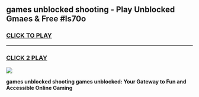 
## games unblocked shooting - Play Unblocked Gmaes & Free #ls70o
<h3>
<a href="https://premium.freeplayer.one?title=games_unblocked_shooting&ref=03M">CLICK TO PLAY</a></h3>
<hr>

<h3>
<a href="https://premium.freeplayer.one?title=games_unblocked_shooting&ref=03M">CLICK 2 PLAY</a>
  
</h3>

<a href="https://premium.freeplayer.one?title=games_unblocked_shooting&ref=03M"><img src="https://clearcache.store/games.png"></a>


**games unblocked shooting games unblocked: Your Gateway to Fun and Accessible Online Gaming**
